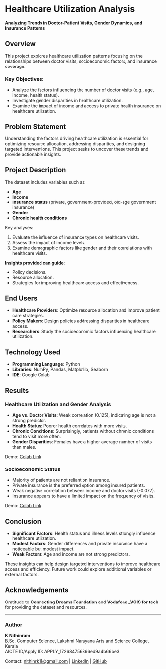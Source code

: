 # Healthcare Utilization Analysis

**Analyzing Trends in Doctor-Patient Visits, Gender Dynamics, and Insurance Patterns**

## Overview
This project explores healthcare utilization patterns focusing on the relationships between doctor visits, socioeconomic factors, and insurance coverage.

### Key Objectives:
- Analyze the factors influencing the number of doctor visits (e.g., age, income, health status).
- Investigate gender disparities in healthcare utilization.
- Examine the impact of income and access to private health insurance on healthcare utilization.

## Problem Statement
Understanding the factors driving healthcare utilization is essential for optimizing resource allocation, addressing disparities, and designing targeted interventions. This project seeks to uncover these trends and provide actionable insights.

## Project Description
The dataset includes variables such as:
- **Age**
- **Income**
- **Insurance status** (private, government-provided, old-age government insurance)
- **Gender**
- **Chronic health conditions**

Key analyses:
1. Evaluate the influence of insurance types on healthcare visits.
2. Assess the impact of income levels.
3. Examine demographic factors like gender and their correlations with healthcare visits.

**Insights provided can guide**:
- Policy decisions.
- Resource allocation.
- Strategies for improving healthcare access and effectiveness.

## End Users
- **Healthcare Providers**: Optimize resource allocation and improve patient care strategies.
- **Policy Makers**: Design policies addressing disparities in healthcare access.
- **Researchers**: Study the socioeconomic factors influencing healthcare utilization.

## Technology Used
- **Programming Language**: Python
- **Libraries**: NumPy, Pandas, Matplotlib, Seaborn
- **IDE**: Google Colab

## Results

### Healthcare Utilization and Gender Analysis

- **Age vs. Doctor Visits**: Weak correlation (0.125), indicating age is not a strong predictor.
- **Health Status**: Poorer health correlates with more visits.
- **Chronic Conditions**: Surprisingly, patients without chronic conditions tend to visit more often.
- **Gender Disparities**: Females have a higher average number of visits than males.

Demo: [Colab Link](https://colab.research.google.com/drive/17aDnZe8y7o-B9jW7z3rnNApQLCwtEIu8?usp=sharing)

### Socioeconomic Status
- Majority of patients are not reliant on insurance.
- Private insurance is the preferred option among insured patients.
- Weak negative correlation between income and doctor visits (-0.077).
- Insurance appears to have a limited impact on the frequency of visits.

Demo: [Colab Link](https://colab.research.google.com/drive/17aDnZe8y7o-B9jW7z3rnNApQLCwtEIu8?usp=sharing)

## Conclusion
- **Significant Factors**: Health status and illness levels strongly influence healthcare utilization.
- **Modest Factors**: Gender differences and private insurance have a noticeable but modest impact.
- **Weak Factors**: Age and income are not strong predictors.

These insights can help design targeted interventions to improve healthcare access and efficiency. Future work could explore additional variables or external factors.

## Acknowledgements
Gratitude to **Connecting Dreams Foundation** and **Vodafone _VOIS for tech** for providing the dataset and resources.

---

### Author
**K Nithinram**  
B.Sc. Computer Science, Lakshmi Narayana Arts and Science College, Kerala  
AICTE ID/Apply ID: APPLY_172684756366ed9a4b66be3  

Contact: [nithinrk11@gmail.com](mailto:nithinrk11@gmail.com) | [LinkedIn](https://www.linkedin.com/in/k-nithinram-376b20231/) | [GitHub](https://github.com/nithinrk11)
